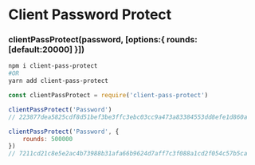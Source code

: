 # Client Password Protect

### clientPassProtect(password, [options:{ rounds: [default:20000] }])

```bash
npm i client-pass-protect
#OR
yarn add client-pass-protect
```

```js
const clientPassProtect = require('client-pass-protect')

clientPassProtect('Password')
// 223877dea5825cdf8d51bef3be3ffc3ebc03cc9a473a83384553dd8efe1d860a

clientPassProtect('Password', {
    rounds: 500000
})
// 7211cd21c8e5e2ac4b73988b31afa66b9624d7aff7c3f088a1cd2f054c57b5ca
```
